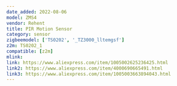 ```yaml
---
date_added: 2022-08-06
model: ZMS4
vendor: Rehent
title: PIR Motion Sensor
category: sensor
zigbeemodel: ['TS0202', '_TZ3000_lltemgsf']
z2m: TS0202_1
compatible: [z2m]
mlink: 
link: https://www.aliexpress.com/item/1005002625236425.html
link2: https://www.aliexpress.com/item/4000690665491.html
link3: https://www.aliexpress.com/item/1005003663894043.html
---
```


